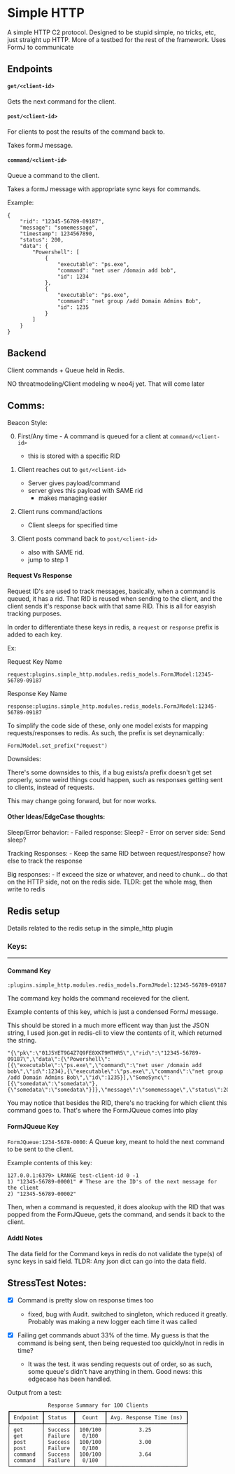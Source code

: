 # Simple HTTP

A simple HTTP C2 protocol. Designed to be stupid simple, no tricks, etc, just straight up HTTP. More of a testbed for the rest of the framework. Uses FormJ to communicate


## Endpoints

#### `get/<client-id>`

Gets the next command for the client.

#### `post/<client-id>`

For clients to post the results of the command back to.

Takes formJ message.

#### `command/<client-id>`

Queue a command to the client. 

Takes a formJ message with appropriate sync keys for commands.

Example:
```
{
    "rid": "12345-56789-09187",
    "message": "somemessage",
    "timestamp": 1234567890,
    "status": 200,
    "data": {
        "Powershell": [
            {
                "executable": "ps.exe",
                "command": "net user /domain add bob",
                "id": 1234
            },
            {
                "executable": "ps.exe",
                "command": "net group /add Domain Admins Bob",
                "id": 1235
            }
        ]
    }
}
```

## Backend
Client commands + Queue held in Redis.

NO threatmodeling/Client modeling w neo4j yet. That will come later

## Comms:

Beacon Style:

0. First/Any time - A command is queued for a client at `command/<client-id>`
    - this is stored with a specific RID

1. Client reaches out to `get/<client-id>`
    - Server gives payload/command
    - server gives this payload with SAME rid
        - makes managing easier

2. Client runs command/actions
    - Client sleeps for specified time

3. Client posts command back to `post/<client-id>`
    - also with SAME rid.
    - jump to step 1

#### Request Vs Response

Request ID's are used to track messages, basically, when a command is queued, it has a rid. That RID is reused when sending to the client, and the client sends it's response back with that same RID. This is all for easyish tracking purposes. 

In order to differentiate these keys in redis, a `request` or `response` prefix is added to each key. 

Ex: 

Request Key Name
```
request:plugins.simple_http.modules.redis_models.FormJModel:12345-56789-09187
```

Response Key Name
```
response:plugins.simple_http.modules.redis_models.FormJModel:12345-56789-09187
```

To simplify the code side of these, only one model exists for mapping requests/responses to redis. As such, the prefix is set deynamically:

```
FormJModel.set_prefix("request")

```

Downsides:

There's some downsides to this, if a bug exists/a prefix doesn't get set properly, some weird things could happen, such as responses getting sent to clients, instead of requests. 

This may change going forward, but for now works.

#### Other Ideas/EdgeCase thoughts:

Sleep/Error behavior: 
    - Failed response: Sleep?
    - Error on server side: Send sleep?

Tracking Responses:
    - Keep the same RID between request/response? how else to track the response

Big responses:
    - If exceed the size or whatever, and need to chunk... do that on the HTTP side, not on the redis side. TLDR: get the whole msg, then write to redis


## Redis setup
Details related to the redis setup in the simple_http plugin

### Keys:
---
#### Command Key
`:plugins.simple_http.modules.redis_models.FormJModel:12345-56789-09187`

The command key holds the command receieved for the client.

Example contents of this key, which is just a condensed FormJ message.  

This should be stored in a much more efficent way than just the JSON string, I used json.get in redis-cli to view the contents of it, which returned the string.

```
"{\"pk\":\"01J5YET9G4Z7Q9FE8XKT9MTHR5\",\"rid\":\"12345-56789-09187\",\"data\":{\"Powershell\":[{\"executable\":\"ps.exe\",\"command\":\"net user /domain add bob\",\"id\":1234},{\"executable\":\"ps.exe\",\"command\":\"net group /add Domain Admins Bob\",\"id\":1235}],\"SomeSync\":[{\"somedata\":\"somedata\"},{\"somedata\":\"somedata\"}]},\"message\":\"somemessage\",\"status\":200,\"timestamp\":1234567890}"
```

You may notice that besides the RID, there's no tracking for which client this command goes to. That's where the FormJQueue comes into play

#### FormJQueue Key
`FormJQueue:1234-5678-0000`: A Queue key, meant to hold the next command to be sent to the client. 

Example contents of this key:

```
127.0.0.1:6379> LRANGE test-client-id 0 -1
1) "12345-56789-00001" # These are the ID's of the next message for the client
2) "12345-56789-00002"
```

Then, when a command is requested, it does alookup with the RID that was popped from the FormJQueue, gets the command, and sends it back to the client.


#### Addtl Notes
The data field for the Command keys in redis do not validate the type(s) of sync keys in said field. TLDR: Any json dict can go into the data field. 

## StressTest Notes:

- [X] Command is pretty slow on response times too
    - fixed, bug with Audit. switched to singleton, which reduced it greatly. Probably was making a new logger each time it was called

- [X] Failing get commands abuot 33% of the time. My guess is that the command is being sent, then being requested too quickly/not in redis in time?

    - It was the test. it was sending requests out of order, so as such, some queue's didn't have anything in them. Good news: this edgecase has been handled.

Output from a test: 
```
             Response Summary for 100 Clients             
┏━━━━━━━━━━┳━━━━━━━━━┳━━━━━━━━━┳━━━━━━━━━━━━━━━━━━━━━━━━━┓
┃ Endpoint ┃ Status  ┃  Count  ┃ Avg. Response Time (ms) ┃
┡━━━━━━━━━━╇━━━━━━━━━╇━━━━━━━━━╇━━━━━━━━━━━━━━━━━━━━━━━━━┩
│ get      │ Success │ 100/100 │          3.25           │
│ get      │ Failure │  0/100  │                         │
│ post     │ Success │ 100/100 │          3.00           │
│ post     │ Failure │  0/100  │                         │
│ command  │ Success │ 100/100 │          3.64           │
│ command  │ Failure │  0/100  │                         │
└──────────┴─────────┴─────────┴─────────────────────────┘
```